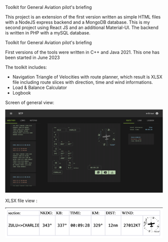 Toolkit for General Aviation pilot's briefing

This project is an extension of the first version written as simple HTML files with a NodeJS express backend and a MongoDB database.
This is my second project using React JS and an additional Material-UI. The backend is written in PHP with a mySQL database.

Toolkit for General Aviation pilot's briefing

First versions of the tools were written in C++ and Java 2021. This one has been started in June 2023

The toolkit includes:

- Navigation Triangle of Velocities with route planner, which result is XLSX file including route slices with direction, time and wind informations.
- Load & Balance Calculator
- Logbook

Screen of general view:

![alt text](https://github.com/Modralova/gaKneeboard/blob/master/screens/gaKneeboard_screen_1.png)



XLSX file view :

![alt text](https://github.com/Modralova/gaKneeboard/blob/master/screens/gaKneeboard_screen_2.png)